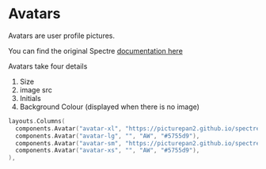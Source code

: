 # Avatars

Avatars are user profile pictures.

You can find the original Spectre [documentation here](https://picturepan2.github.io/spectre/components/avatars.html)


Avatars take four details

1. Size
2. image src
3. Initials
4. Background Colour (displayed when there is no image)

```go
layouts.Columns(
  components.Avatar("avatar-xl", "https://picturepan2.github.io/spectre/img/avatar-1.png", "AW", "#5755d9"),
  components.Avatar("avatar-lg", "", "AW", "#5755d9"),
  components.Avatar("avatar-sm", "https://picturepan2.github.io/spectre/img/avatar-1.png", "AW", "#5755d9"),
  components.Avatar("avatar-xs", "", "AW", "#5755d9"),
),
```
